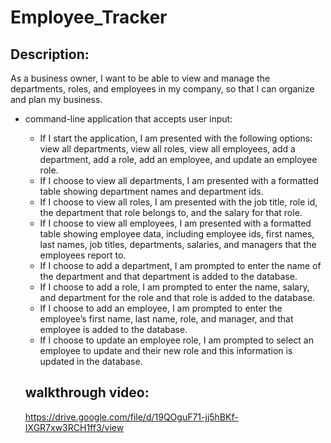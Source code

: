 # Employee_Tracker

## Description:

As a business owner, I want to be able to view and manage the departments, roles, and employees in my company, so that I can organize and plan my business.


* command-line application that accepts user input:

   - If I start the application, I am presented with the following options: view all departments, view all roles, view all employees, add a department, add a role, add an employee, and update an employee role.
   - If I choose to view all departments, I am presented with a formatted table showing department names and department ids.
   - If I choose to view all roles, I am presented with the job title, role id, the department that role belongs to, and the salary for that role.
   - If I choose to view all employees, I am presented with a formatted table showing employee data, including employee ids, first names, last names, job titles, departments, salaries, and managers that the employees report to.
   - If I choose to add a department, I am prompted to enter the name of the department and that department is added to the database.
   - If I choose to add a role, I am prompted to enter the name, salary, and department for the role and that role is added to the database.
   - If I choose to add an employee, I am prompted to enter the employee’s first name, last name, role, and manager, and that employee is added to the database.
   - If I choose to update an employee role, I am prompted to select an employee to update and their new role and this information is updated in the database.

  ## walkthrough video:

   https://drive.google.com/file/d/19QOguF71-jj5hBKf-IXGR7xw3RCH1ff3/view